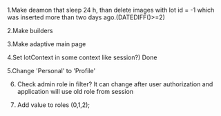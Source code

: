 1.Make deamon that sleep 24 h, than delete images with lot id = -1 which was inserted
more than two days ago.(DATEDIFF()>=2)

2.Make builders

3.Make adaptive main page

4.Set lotContext in some context like session?)
Done

5.Change 'Personal' to 'Profile' 

6. Check admin role in filter? It can change after user authorization and application will use old role from session

7. Add value to roles (0,1,2);